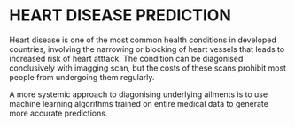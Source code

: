 # HEART DISEASE PREDICTION

Heart disease is one of the most common health conditions in developed countries, involving the narrowing or blocking of heart vessels that leads to increased risk of heart atttack. The condition can be diagonised conclusively with imagging scan, but the costs of these scans prohibit most people from undergoing them regularly.

A more systemic approach to diagonising underlying ailments is to use machine learning algorithms trained on entire medical data to generate more accurate predictions.

